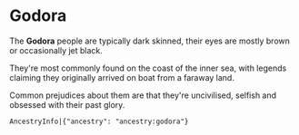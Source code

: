 # Godora

The **Godora** people are typically dark skinned, their eyes are mostly brown or occasionally jet black.

They're most commonly found on the coast of the inner sea, with legends claiming they originally arrived on boat from a faraway land.

Common prejudices about them are that they're uncivilised, selfish and obsessed with their past glory.

`AncestryInfo|{"ancestry": "ancestry:godora"}`